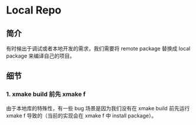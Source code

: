 # Local Repo

## 简介

有时候出于调试或者本地开发的需求，我们需要将 remote package 替换成 local package 来编译自己的项目。

## 细节

### 1. xmake build 前先 xmake f

由于本地库的特殊性，有一些 bug 场景是因为我们没有在 xmake build 前先运行 xmake f 导致的（当前的实现会在 xmake f 中 install package）。
